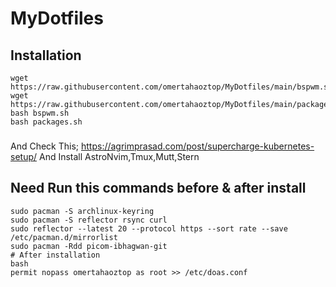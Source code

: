 # MyDotfiles
## Installation
```
wget https://raw.githubusercontent.com/omertahaoztop/MyDotfiles/main/bspwm.sh
wget https://raw.githubusercontent.com/omertahaoztop/MyDotfiles/main/packages.sh
bash bspwm.sh
bash packages.sh
```
### 
And Check This;
https://agrimprasad.com/post/supercharge-kubernetes-setup/
And Install AstroNvim,Tmux,Mutt,Stern
## Need Run this commands before & after install
```
sudo pacman -S archlinux-keyring
sudo pacman -S reflector rsync curl
sudo reflector --latest 20 --protocol https --sort rate --save /etc/pacman.d/mirrorlist
sudo pacman -Rdd picom-ibhagwan-git
# After installation
bash
permit nopass omertahaoztop as root >> /etc/doas.conf
```
